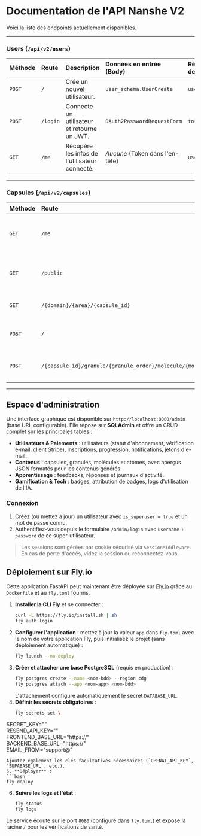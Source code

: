 # Documentation de l'API Nanshe V2

Voici la liste des endpoints actuellement disponibles.

---

### Users (`/api/v2/users`)

| Méthode | Route                       | Description                               | Données en entrée (Body)         | Réponse en cas de succès (2xx)   |
| :------ | :-------------------------- | :---------------------------------------- | :------------------------------- | :------------------------------- |
| `POST`  | `/`                         | Crée un nouvel utilisateur.               | `user_schema.UserCreate`         | `user_schema.User`               |
| `POST`  | `/login`                    | Connecte un utilisateur et retourne un JWT. | `OAuth2PasswordRequestForm`      | `token_schema.Token`             |
| `GET`   | `/me`                       | Récupère les infos de l'utilisateur connecté. | _Aucune_ (Token dans l'en-tête)  | `user_schema.User`               |

---

### Capsules (`/api/v2/capsules`)

| Méthode | Route                                                | Description                                                         | Données en entrée (Body)                     | Réponse en cas de succès (2xx)   |
| :------ | :--------------------------------------------------- | :------------------------------------------------------------------ | :------------------------------------------- | :------------------------------- |
| `GET`   | `/me`                                                | Liste les capsules auxquelles l'utilisateur est inscrit.            | _Aucune_                                     | `List[capsule_schema.CapsuleRead]` |
| `GET`   | `/public`                                            | Liste les capsules publiques disponibles à l'inscription.           | _Aucune_                                     | `List[capsule_schema.CapsuleRead]` |
| `GET`   | `/{domain}/{area}/{capsule_id}`                      | Récupère les détails complets d'une capsule.                        | _Aucune_                                     | `capsule_schema.CapsuleRead`     |
| `POST`  | `/`                                                  | Génère une capsule à partir d'une classification.                   | `capsule_schema.CapsuleCreateRequest`        | `capsule_schema.CapsuleRead`     |
| `POST`  | `/{capsule_id}/granule/{granule_order}/molecule/{molecule_order}` | Génère/récupère le contenu d'une leçon (molécule).                   | _Aucune_                                     | `List[capsule_schema.AtomRead]`   |

---

## Espace d'administration

Une interface graphique est disponible sur `http://localhost:8000/admin` (base URL configurable). Elle repose sur **SQLAdmin** et offre un CRUD complet sur les principales tables :

- **Utilisateurs & Paiements** : utilisateurs (statut d'abonnement, vérification e‑mail, client Stripe), inscriptions, progression, notifications, jetons d'e-mail.
- **Contenus** : capsules, granules, molécules et atomes, avec aperçus JSON formatés pour les contenus générés.
- **Apprentissage** : feedbacks, réponses et journaux d'activité.
- **Gamification & Tech** : badges, attribution de badges, logs d'utilisation de l'IA.

### Connexion

1. Créez (ou mettez à jour) un utilisateur avec `is_superuser = true` et un mot de passe connu.
2. Authentifiez-vous depuis le formulaire `/admin/login` avec `username` + `password` de ce super-utilisateur.

> Les sessions sont gérées par cookie sécurisé via `SessionMiddleware`. En cas de perte d'accès, videz la session ou reconnectez-vous.

## Déploiement sur Fly.io

Cette application FastAPI peut maintenant être déployée sur [Fly.io](https://fly.io/) grâce au `Dockerfile` et au `fly.toml` fournis.

1. **Installer la CLI Fly** et se connecter :
   ```bash
   curl -L https://fly.io/install.sh | sh
   fly auth login
   ```
2. **Configurer l'application** : mettez à jour la valeur `app` dans `fly.toml` avec le nom de votre application Fly, puis initialisez le projet (sans déploiement automatique) :
   ```bash
   fly launch --no-deploy
   ```
3. **Créer et attacher une base PostgreSQL** (requis en production) :
   ```bash
   fly postgres create --name <nom-bdd> --region cdg
   fly postgres attach --app <nom-app> <nom-bdd>
   ```
   L'attachement configure automatiquement le secret `DATABASE_URL`.
4. **Définir les secrets obligatoires** :
   ```bash
   fly secrets set \
  SECRET_KEY="<secret JWT>" \
  RESEND_API_KEY="<token Resend>" \
  FRONTEND_BASE_URL="https://<votre-front>" \
  BACKEND_BASE_URL="https://<votre-domaine>" \
  EMAIL_FROM="support@<votredomaine>"
   ```
   Ajoutez également les clés facultatives nécessaires (`OPENAI_API_KEY`, `SUPABASE_URL`, etc.).
5. **Déployer** :
   ```bash
   fly deploy
   ```
6. **Suivre les logs et l'état** :
   ```bash
   fly status
   fly logs
   ```

Le service écoute sur le port `8080` (configuré dans `fly.toml`) et expose la racine `/` pour les vérifications de santé.
